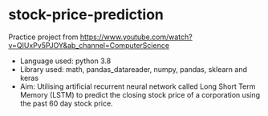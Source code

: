 # stock-price-prediction
Practice project from https://www.youtube.com/watch?v=QIUxPv5PJOY&ab_channel=ComputerScience

* Language used: python 3.8
* Library used: math, pandas_datareader, numpy, pandas, sklearn and keras 
* Aim: Utilising artificial recurrent neural network called Long Short Term Memory (LSTM) to predict the closing stock price of a corporation using the past 60 day stock price.
